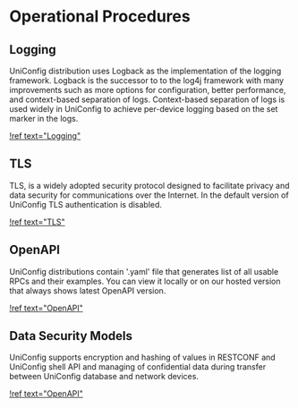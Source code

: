 # Operational Procedures

## Logging

UniConfig distribution uses Logback as the implementation of the logging
framework. Logback is the successor to to the log4j framework with many
improvements such as more options for configuration, better performance,
and context-based separation of logs. Context-based separation of logs
is used widely in UniConfig to achieve per-device logging based on the
set marker in the logs.

[!ref text="Logging"](../operational-procedures/logging)

## TLS

TLS, is a widely adopted security protocol designed to facilitate
privacy and data security for communications over the Internet. In the
default version of UniConfig TLS authentication is disabled.

[!ref text="TLS"](../operational-procedures/tls)

## OpenAPI

UniConfig distributions contain '.yaml' file that generates list of all
usable RPCs and their examples. You can view it locally or on our hosted version that always shows
latest OpenAPI version.

[!ref text="OpenAPI"](../operational-procedures/openapi)

## Data Security Models

UniConfig supports encryption and hashing of values in RESTCONF and
UniConfig shell API and managing of confidential data during transfer
between UniConfig database and network devices.

[!ref text="OpenAPI"](../operational-procedures/data-security-models)

